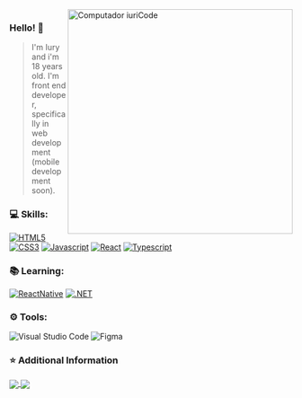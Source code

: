 <img src="https://raw.githubusercontent.com/MicaelliMedeiros/micaellimedeiros/master/image/computer-illustration.png" min-width="400px" max-width="400px" width="400px" align="right" alt="Computador iuriCode">

<h3> Hello! 👋 </h3>

> I'm Iury and i'm 18 years old. I'm front end developer, specifically in web development (mobile development soon).

<h3> 💻 Skills: </h3>

  [![HTML5][HTML5]][HTML5-url]
  [![CSS3][CSS3]][CSS3-url]
  [![Javascript][Javascript]][Javascript-url]
  [![React][React.js]][React-url]
  [![Typescript][Typescript]][Typescript-url]
  
<h3> 📚 Learning: </h3>

   [![ReactNative][ReactNative]][ReactNative-url]
   [![.NET][.NET]][.NET-url]
 
<h3> ⚙ Tools: </h3>

  ![Visual Studio Code](https://img.shields.io/badge/-Visual%20Studio%20Code-20232A?style=for-the-badge&logo=visual-studio-code&logoColor=61DAFB)
  ![Figma](https://img.shields.io/badge/-Figma-20232A?style=for-the-badge&logo=figma&logoColor=61DAFB)

<h3> ⭐ Additional Information </h3>

<a href="https://github.com/iuryyxd">
  <img align="center" src="https://github-readme-stats.vercel.app/api/top-langs/?username=iuryyxd&theme=dracula" />
</a>

<a href="https://github.com/iuryyxd">
 <img align="center" src="https://github-readme-stats.vercel.app/api?username=iuryyxd&show_icons=true&theme=dracula"/>
</a>

[linkedin-shield]: https://img.shields.io/badge/LinkedIn-20232A?style=for-the-badge&logo=linkedin&logoColor=61DAFB
[linkedin-url]: https://www.linkedin.com/in/iurysena/
[Javascript]: https://img.shields.io/badge/Javascript-20232A?style=for-the-badge&logo=javascript&logoColor=61DAFB
[Javascript-url]: https://developer.mozilla.org/pt-BR/docs/Web/JavaScript/
[React.js]: https://img.shields.io/badge/React-20232A?style=for-the-badge&logo=react&logoColor=61DAFB
[React-url]: https://reactjs.org/
[ReactNative]: https://img.shields.io/badge/ReactNative-20232A?style=for-the-badge&logo=react&logoColor=61DAFB
[ReactNative-url]: https://reactnative.dev/
[Typescript]: https://img.shields.io/badge/Typescript-20232A?style=for-the-badge&logo=typescript&logoColor=61DAFB
[Typescript-url]: https://www.typescriptlang.org/
[HTML5]: https://img.shields.io/badge/HTML5-20232A?style=for-the-badge&logo=html5&logoColor=61DAFB
[HTML5-url]: https://developer.mozilla.org/pt-BR/docs/Web/HTML
[CSS3]: https://img.shields.io/badge/CSS3-20232A?style=for-the-badge&logo=css3&logoColor=61DAFB
[CSS3-url]: https://developer.mozilla.org/pt-BR/docs/Web/CSS/
[.NET]: https://img.shields.io/badge/.NET-20232A?style=for-the-badge&logo=.net&logoColor=61DAFB
[.NET-url]: https://dotnet.microsoft.com/pt-br/

